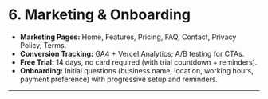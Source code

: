 # 6. Marketing & Onboarding

- **Marketing Pages:** Home, Features, Pricing, FAQ, Contact, Privacy Policy, Terms.
- **Conversion Tracking:** GA4 + Vercel Analytics; A/B testing for CTAs.
- **Free Trial:** 14 days, no card required (with trial countdown + reminders).
- **Onboarding:** Initial questions (business name, location, working hours, payment preference) with progressive setup and reminders.

---
